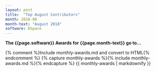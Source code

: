 ```yaml
---
layout: post
title:  "Top August Contributors"
month: 2018-08
month-text: "August 2018"
software: DSpace
---
```

**The {{page.software}} Awards for {{page.month-text}} go to...**

{% comment %}Include monthly-awards.md and convert to HTML{% endcomment %}
{% capture monthly-awards %}{% include monthly-awards.md %}{% endcapture %}
{{ monthly-awards | markdownify }}
